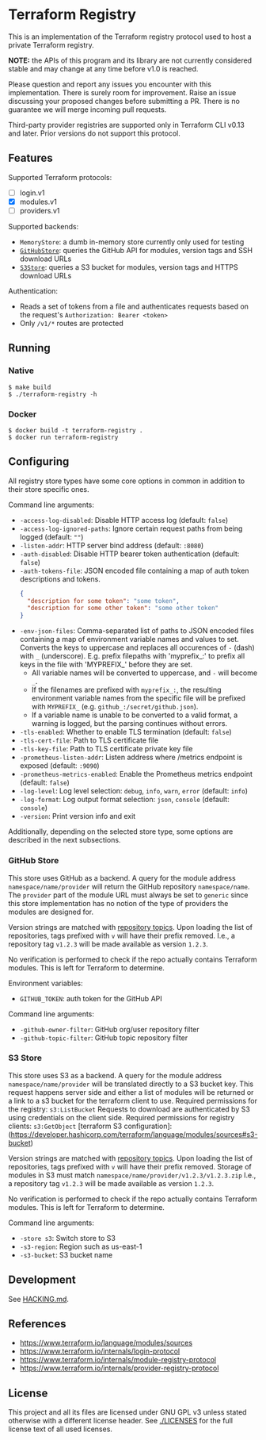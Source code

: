 <!--
SPDX-FileCopyrightText: 2022 NRK
SPDX-FileCopyrightText: 2023 NRK

SPDX-License-Identifier: GPL-3.0-only
-->

# Terraform Registry

This is an implementation of the Terraform registry protocol used to host a
private Terraform registry.

**NOTE:** the APIs of this program and its library are not currently considered
stable and may change at any time before v1.0 is reached.

Please question and report any issues you encounter with this implementation.
There is surely room for improvement. Raise an issue discussing your proposed
changes before submitting a PR. There is no guarantee we will merge incoming
pull requests.

Third-party provider registries are supported only in Terraform CLI v0.13 and
later. Prior versions do not support this protocol.

## Features

Supported Terraform protocols:
- [ ] login.v1
- [x] modules.v1
- [ ] providers.v1

Supported backends:
- `MemoryStore`: a dumb in-memory store currently only used for testing
- [`GitHubStore`](#github-store): queries the GitHub API for modules, version tags and SSH download URLs
- [`S3Store`](#S3-store): queries a S3 bucket for modules, version tags and HTTPS download URLs

Authentication:
- Reads a set of tokens from a file and authenticates requests based on the
  request's `Authorization: Bearer <token>`
- Only `/v1/*` routes are protected

## Running
### Native

```
$ make build
$ ./terraform-registry -h
```

### Docker

```
$ docker build -t terraform-registry .
$ docker run terraform-registry
```

## Configuring

All registry store types have some core options in common in addition to their
store specific ones.

Command line arguments:
- `-access-log-disabled`: Disable HTTP access log (default: `false`)
- `-access-log-ignored-paths`: Ignore certain request paths from being logged (default: `""`)
- `-listen-addr`: HTTP server bind address (default: `:8080`)
- `-auth-disabled`: Disable HTTP bearer token authentication (default: `false`)
- `-auth-tokens-file`: JSON encoded file containing a map of auth token
  descriptions and tokens.
  ```json
  {
    "description for some token": "some token",
    "description for some other token": "some other token"
  }
  ```
- `-env-json-files`: Comma-separated list of paths to JSON encoded files
  containing a map of environment variable names and values to set.
  Converts the keys to uppercase and replaces all occurences of `-` (dash) with
  `_` (underscore).
  E.g. prefix filepaths with 'myprefix_:' to prefix all keys in the file with
  'MYPREFIX_' before they are set.
  - All variable names will be converted to uppercase, and `-` will become `_`.
  - If the filenames are prefixed with `myprefix_:`, the resulting environment
    variable names from the specific file will be prefixed with `MYPREFIX_`
    (e.g. `github_:/secret/github.json`).
  - If a variable name is unable to be converted to a valid format, a warning is
    logged, but the parsing continues without errors.
- `-tls-enabled`: Whether to enable TLS termination (default: `false`)
- `-tls-cert-file`: Path to TLS certificate file
- `-tls-key-file`: Path to TLS certificate private key file
- `-prometheus-listen-addr`: Listen address where /metrics endpoint is exposed (default: `:9090`)
- `-prometheus-metrics-enabled`: Enable the Prometheus metrics endpoint (default: `false`)
- `-log-level`: Log level selection: `debug`, `info`, `warn`, `error` (default: `info`)
- `-log-format`: Log output format selection: `json`, `console` (default: `console`)
- `-version`: Print version info and exit

Additionally, depending on the selected store type, some options are described
in the next subsections.

### GitHub Store

This store uses GitHub as a backend. A query for the module address
`namespace/name/provider` will return the GitHub repository `namespace/name`.
The `provider` part of the module URL must always be set to `generic` since
this store implementation has no notion of the type of providers the modules
are designed for.

Version strings are matched with [repository topics][]. Upon loading the list of
repositories, tags prefixed with `v` will have their prefix removed.
I.e., a repository tag `v1.2.3` will be made available as version `1.2.3`.

No verification is performed to check if the repo actually contains Terraform
modules. This is left for Terraform to determine.

Environment variables:
- `GITHUB_TOKEN`: auth token for the GitHub API

Command line arguments:
- `-github-owner-filter`: GitHub org/user repository filter
- `-github-topic-filter`: GitHub topic repository filter

### S3 Store

This store uses S3 as a backend. A query for the module address
`namespace/name/provider` will be translated directly to a S3 bucket key.
This request happens server side and either a list of modules will be returned
or a link to a s3 bucket for the terraform client to use.
Required permissions for the registry: `s3:ListBucket`
Requests to download are authenticated by S3 using credentials on the client side.
Required permissions for registry clients: `s3:GetObject`
[terraform S3 configuration]: (https://developer.hashicorp.com/terraform/language/modules/sources#s3-bucket)

Version strings are matched with [repository topics][]. Upon loading the list of
repositories, tags prefixed with `v` will have their prefix removed.
Storage of modules in S3 must match `namespace/name/provider/v1.2.3/v1.2.3.zip`
I.e., a repository tag `v1.2.3` will be made available as version `1.2.3`.

No verification is performed to check if the repo actually contains Terraform
modules. This is left for Terraform to determine.

Command line arguments:
- `-store s3`: Switch store to S3
- `-s3-region`: Region such as us-east-1
- `-s3-bucket`: S3 bucket name

[repository topics]: https://docs.github.com/en/repositories/managing-your-repositorys-settings-and-features/customizing-your-repository/classifying-your-repository-with-topics

## Development

See [HACKING.md](./HACKING.md).

## References

- <https://www.terraform.io/language/modules/sources>
- <https://www.terraform.io/internals/login-protocol>
- <https://www.terraform.io/internals/module-registry-protocol>
- <https://www.terraform.io/internals/provider-registry-protocol>

## License

This project and all its files are licensed under GNU GPL v3 unless stated
otherwise with a different license header. See [./LICENSES](./LICENSES) for
the full license text of all used licenses.
